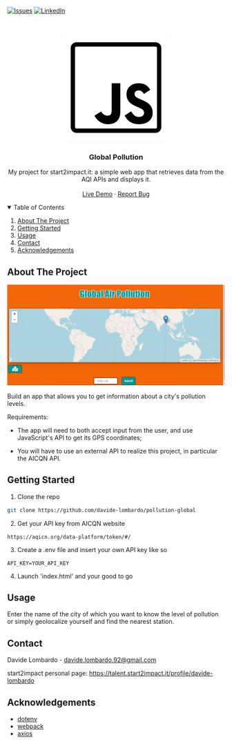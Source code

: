 

<!-- PROJECT SHIELDS -->
<!--
*** I'm using markdown "reference style" links for readability.
*** Reference links are enclosed in brackets [ ] instead of parentheses ( ).
*** See the bottom of this document for the declaration of the reference variables
*** for contributors-url, forks-url, etc. This is an optional, concise syntax you may use.
*** https://www.markdownguide.org/basic-syntax/#reference-style-links
-->

[![Issues][issues-shield]][issues-url]
[![LinkedIn][linkedin-shield]][linkedin-url]

<!-- PROJECT LOGO -->
<br />
<p align="center">
  <a href="">
    <img src="/logo.png" alt="Screenshot">
  </a>

  <h3 align="center">Global Pollution</h3>

  <p align="center">
   My project for start2impact.it: a simple web app that retrieves data from the AQI APIs and displays it.
    <br />
    <br />
    <a href="">Live Demo</a>
    ·
    <a href="https://github.com/davide-lombardo/pollution-global/issues">Report Bug</a>
  </p>
</p>

<!-- TABLE OF CONTENTS -->
<details open="open">
  <summary>Table of Contents</summary>
  <ol>
    <li>
      <a href="#about-the-project">About The Project</a>
    </li>
    <li><a href="#getting-started">Getting Started</a></li>
    <li><a href="#usage">Usage</a></li>
    <li><a href="#contact">Contact</a></li>
    <li><a href="#acknowledgements">Acknowledgements</a></li>
  </ol>
</details>

<!-- ABOUT THE PROJECT -->

## About The Project

[![Website Screenshot][product-screenshot]](https://aqi-finder.netlify.app/)

Build an app that allows you to get information about a city's pollution levels.

Requirements:

- The app will need to both accept input from the user, and use JavaScript's API to get its GPS coordinates;

- You will have to use an external API to realize this project, in particular the AICQN API.

<!-- GETTING STARTED -->

## Getting Started

1. Clone the repo

```sh
git clone https://github.com/davide-lombardo/pollution-global
```

2. Get your API key from AICQN website

```url
https://aqicn.org/data-platform/token/#/
```

3. Create a .env file and insert your own API key like so

```env
API_KEY=YOUR_API_KEY
```

4. Launch 'index.html' and your good to go

<!-- USAGE -->

## Usage

Enter the name of the city of which you want to know the level of pollution or simply geolocalize yourself and find the nearest station.

<!-- CONTACT -->

## Contact

Davide Lombardo - davide.lombardo.92@gmail.com

start2impact personal page: https://talent.start2impact.it/profile/davide-lombardo

<!-- ACKNOWLEDGEMENTS -->

## Acknowledgements

- [dotenv](https://github.com/motdotla/dotenv)
- [webpack](https://webpack.js.org/)
- [axios](https://github.com/axios/axios)

<!-- MARKDOWN LINKS & IMAGES -->

[issues-shield]: https://img.shields.io/github/issues/davide-lombardo/polution-global/repo.svg?style=for-the-badge
[issues-url]: https://github.com/davide-lombardo/pollution-global/issues
[linkedin-shield]: https://img.shields.io/badge/-LinkedIn-black.svg?style=for-the-badge&logo=linkedin&colorB=555
[linkedin-url]: https://www.linkedin.com/in/davide-lombardo-profile/
[product-screenshot]: /screenshot.png
